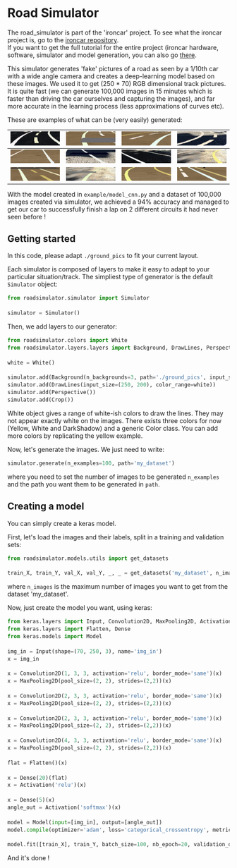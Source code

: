 # Road Simulator

The road_simulator is part of the 'ironcar' project.
To see what the ironcar project is, go to the [ironcar repository](https://github.com/vinzeebreak/ironcar).  
If you want to get the full tutorial for the entire project (ironcar hardware, software, simulator and model generation, you can also go [there](https://docs.google.com/document/d/1jyRhlbmthMA_DuuulYnzUT38okIF_KFZH0a4hh8NCg8/edit?usp=sharing).

This simulator generates 'fake' pictures of a road as seen by a 1/10th car with a wide angle camera and creates a deep-learning model based on these images. We used it to get (250 * 70) RGB dimensional track pictures. It is quite fast (we can generate 100,000 images in 15 minutes which is faster than driving the car ourselves and capturing the images), and far more accurate in the learning process (less approximations of curves etc).

These are examples of what can be (very easily) generated:


![dashed line 1](docs/example0.jpg)  |  ![dashed line 2](docs/example1.jpg)|  ![dashed line 3](docs/example2.jpg)|  ![dashed line 4](docs/example4.jpg)  
:-------------------------:|:-------------------------:|:-------------------------:|:-------------------------:
![plain line 1](docs/example5.jpg)  |  ![plain line 2](docs/example6.jpg)|  ![plain line 3](docs/example7.jpg)|  ![plain line 4](docs/example8.jpg)
![dashed line 5](docs/example3.jpg)  | ![plain_line_5](docs/example9.jpg)  | ![plain_line_6](docs/example10.jpg)  |![plain_line_7](docs/example11.jpg)  


With the model created in `example/model_cnn.py` and a dataset of 100,000 images created via simulator, we achieved a 94% accuracy and managed to get our car to successfully finish a lap on 2 different circuits it had never seen before !

## Getting started

In this code, please adapt `./ground_pics` to fit your current layout.

Each simulator is composed of layers to make it easy to adapt to your particular situation/track. The simpliest type of generator is the default `Simulator` object:
```python
from roadsimulator.simulator import Simulator

simulator = Simulator()
```

Then, we add layers to our generator:

```python
from roadsimulator.colors import White
from roadsimulator.layers.layers import Background, DrawLines, Perspective, Crop

white = White()

simulator.add(Background(n_backgrounds=3, path='./ground_pics', input_size=(250, 200)))
simulator.add(DrawLines(input_size=(250, 200), color_range=white))
simulator.add(Perspective())
simulator.add(Crop())
```

White object gives a range of white-ish colors to draw the lines. They may not appear exactly white on the images.
There exists three colors for now (Yellow, White and DarkShadow) and a generic Color class. You can add more colors by replicating the yellow example.

Now, let's generate the images. We just need to write:

```python
simulator.generate(n_examples=100, path='my_dataset')
```
where you need to set the number of images to be generated `n_examples` and the path you want them to be generated in `path`.


## Creating a model

You can simply create a keras model.

First, let's load the images and their labels, split in a training and validation sets:
```python
from roadsimulator.models.utils import get_datasets

train_X, train_Y, val_X, val_Y, _, _ = get_datasets('my_dataset', n_images=1000)
```
where `n_images` is the maximum number of images you want to get from the dataset 'my_dataset'.

Now, just create the model you want, using keras:

```python
from keras.layers import Input, Convolution2D, MaxPooling2D, Activation
from keras.layers import Flatten, Dense
from keras.models import Model

img_in = Input(shape=(70, 250, 3), name='img_in')
x = img_in

x = Convolution2D(1, 3, 3, activation='relu', border_mode='same')(x)
x = MaxPooling2D(pool_size=(2, 2), strides=(2,2))(x)

x = Convolution2D(2, 3, 3, activation='relu', border_mode='same')(x)
x = MaxPooling2D(pool_size=(2, 2), strides=(2,2))(x)

x = Convolution2D(2, 3, 3, activation='relu', border_mode='same')(x)
x = MaxPooling2D(pool_size=(2, 2), strides=(2,2))(x)

x = Convolution2D(4, 3, 3, activation='relu', border_mode='same')(x)
x = MaxPooling2D(pool_size=(2, 2), strides=(2,2))(x)

flat = Flatten()(x)

x = Dense(20)(flat)
x = Activation('relu')(x)

x = Dense(5)(x)
angle_out = Activation('softmax')(x)

model = Model(input=[img_in], output=[angle_out])
model.compile(optimizer='adam', loss='categorical_crossentropy', metrics=['accuracy'])

model.fit([train_X], train_Y, batch_size=100, nb_epoch=20, validation_data=([val_X], val_Y))
```

And it's done !
